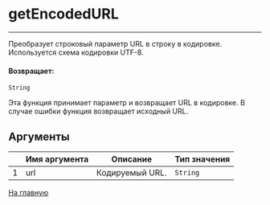 # getEncodedURL

---

Преобразует строковый параметр URL в строку в кодировке. Используется схема кодировки UTF-8.

#### Возвращает:

`String`

Эта функция принимает параметр и возвращает URL в кодировке. В случае ошибки функция возвращает
исходный URL.

## Аргументы

|  | Имя аргумента | Описание | Тип значения |
| --- | --- | --- | --- |
| 1 | url | Кодируемый URL. | `String` |



[На главную](./)